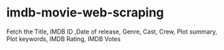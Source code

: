 # imdb-movie-web-scraping
Fetch the Title, IMDB ID ,Date of release, Genre, Cast, Crew, Plot summary, Plot keywords, IMDB Rating, IMDB Votes
